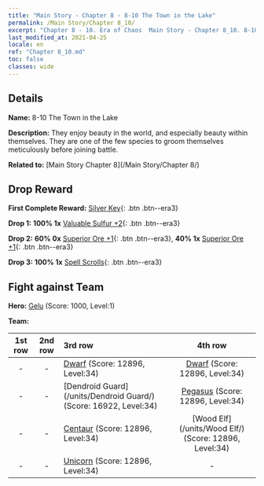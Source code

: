 ```yaml
---
title: "Main Story - Chapter 8 - 8-10 The Town in the Lake"
permalink: /Main Story/Chapter 8_10/
excerpt: "Chapter 8 - 10. Era of Chaos  Main Story - Chapter 8_10. 8-10 The Town in the Lake"
last_modified_at: 2021-04-25
locale: en
ref: "Chapter 8_10.md"
toc: false
classes: wide
---
```


## Details

 **Name:** 8-10 The Town in the Lake

 **Description:** They enjoy beauty in the world, and especially beauty within themselves. They are one of the few species to groom themselves meticulously before joining battle.

 **Related to:** [Main Story Chapter 8](/Main Story/Chapter 8/)

## Drop Reward

 **First Complete Reward:** [Silver Key](/Items/con_693/){: .btn .btn--era3}

 **Drop 1:** **100% 1x** [Valuable Sulfur +2](/Items/mat_29/){: .btn .btn--era3}

 **Drop 2:** **60% 0x** [Superior Ore +1](/Items/mat_19/){: .btn .btn--era3}, **40% 1x** [Superior Ore +1](/Items/mat_19/){: .btn .btn--era3}

 **Drop 3:** **100% 1x** [Spell Scrolls](/Items/con_694/){: .btn .btn--era3}


## Fight against Team
 **Hero:** [Gelu](/heroes/Gelu/) (Score: 1000, Level:1)

 **Team:**


  | 1st row | 2nd row | 3rd row | 4th row |
  |:----:|:----:|:----|:----:|
  | - | - | [Dwarf](/units/Dwarf/) (Score: 12896, Level:34)  | [Dwarf](/units/Dwarf/) (Score: 12896, Level:34)  |
  | - | - | [Dendroid Guard](/units/Dendroid Guard/) (Score: 16922, Level:34)  | [Pegasus](/units/Pegasus/) (Score: 12896, Level:34)  |
  | - | - | [Centaur](/units/Centaur/) (Score: 12896, Level:34)  | [Wood Elf](/units/Wood Elf/) (Score: 12896, Level:34)  |
  | - | - | [Unicorn](/units/Unicorn/) (Score: 12896, Level:34)  | - |


